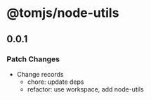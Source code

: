 # @tomjs/node-utils

## 0.0.1

### Patch Changes

- Change records
  - chore: update deps
  - refactor: use workspace, add node-utils
